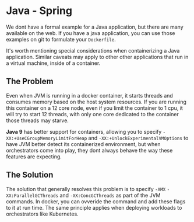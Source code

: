 # Java - Spring

We dont have a formal example for a Java application, but there are many available on the web. If you have a java application, you can use those examples on git to formulate your `Dockerfile`.

It's worth mentioning special considerations when containerizing a Java application. Similar caveats may apply to other other applications that run in a virtual machine, inside of a container.

## The Problem
Even when JVM is running in a docker container, it starts threads and consumes memory based on the host system resources. If you are running this container on a 12 core node, even if you limit the container to 1 cpu, it will try to start 12 threads, with only one core dedicated to the container those threads may starve.

**Java 9** has better support for containers, allowing you to specify `-XX:+UseCGroupMemoryLimitForHeap` and `-XX:+UnlockExperimentalVMOptions` to have JVM better detect its containerized environment, but when orchestrators come into play, they dont always behave the way these features are expecting.

## The Solution
The solution that generally resolves this problem is to specify `-XMX` `-XX:ParallelGCThreads` and `-XX:ConcGCThreads` as part of the JVM commands. In docker, you can ovveride the command and add these flags to it at run time. The same principle applies when deploying workloads to orchestrators like Kubernetes.